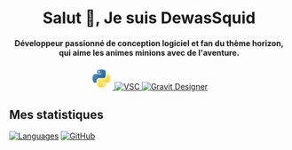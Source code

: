<h1 align="center">Salut 👋, Je suis DewasSquid</h1>
<h4 align="center">Développeur passionné de conception logiciel et fan du thème horizon, qui aime les animes minions avec de l'aventure.</h4>

<p align="center">
  <a href="https://www.python.org" target="_blank"> <img src="https://raw.githubusercontent.com/devicons/devicon/master/icons/python/python-original.svg" alt="python" width="40" height="40"/> </a>
  <a href="https://code.visualstudio.com" target="_blank"> <img src="https://upload.wikimedia.org/wikipedia/commons/9/9a/Visual_Studio_Code_1.35_icon.svg" alt="VSC" width="40" height="40"/> </a> 
  <a href="https://designer.gravit.io/" target="_blank"> <img src="https://upload.wikimedia.org/wikipedia/commons/d/dc/Gravit_Designer_Logo.svg" alt="Gravit Designer" width="40" height="40"/> </a> 
</p>


## Mes statistiques
[![Languages](https://github-readme-stats.vercel.app/api/wakatime?username=DewasSquid&theme=onedark&hide_border=true&border_radius=0&card_width=100)](https://wakatime.com/@DewasSquid)
[![GitHub](https://github-readme-stats.vercel.app/api?username=DewasSquid&theme=onedark&hide_border=true&count_private=true&border_radius=0&show_icons=true)](https://github.com/DewasSquid/)
